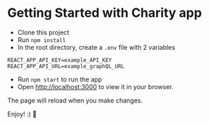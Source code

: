 # Getting Started with Charity app

- Clone this project
- Run `npm install`
- In the root directory, create a `.env` file with 2 variables

```
REACT_APP_API_KEY=example_API_KEY
REACT_APP_API_URL=example_graphQL_URL
```

- Run `npm start` to run the app
- Open [http://localhost:3000](http://localhost:3000) to view it in your browser.

The page will reload when you make changes.

Enjoy! :)
🦄
